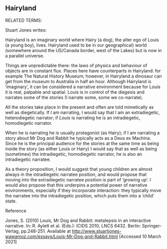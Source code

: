 ## Hairyland

RELATED TERMS: 

Stuart Jones writes:

Hairyland is an imaginary world where Hairy (a dog), the alter ego of Louis (a young boy), lives. Hairyland used to be in our geographical) world (somewhere around the US/Canada border, west of the Lakes) but is now in a parallel universe. 

Things are unpredictable there: the laws of physics and behaviour of objects are in constant flux. Places here have counterparts in Hairyland: for example The Natural History Museum; however, in Hairyland a dinosaur can get from the museum to Australia in half an hour. Although Hairyland is ‘imaginary’, it can be considered a narrative environment because for Louis it is real, palpable and spatial. Louis is in control of the diegesis and narrates some of the stories (I narrate some, some we co-narrate). 

All the stories take place in the present and often are told mimetically as well as diegetically. If _I_ am narrating, I would say that I am an extradiegetic, heterodiegetic narrator; if _Louis_ is narrating he is an intradiegetic, homodiegetic narrator. 

When he is narrating he is usually protagonist (as Hairy); if I am narrating a story about Mr Dog and Rabbit he typically acts as a Deus ex Machina. Since he is the principal audience for the stories at the same time as being inside the story (as either Louis or Hairy) I would say that as well as being (sometimes) the intradiegetic, homodiegetic narrator, he is also an intradiegetic narratee. 

As a theory proposition, I would suggest that young children are almost always in the intradiegetic narratee position, and would propose that moving into the extradiegetic narratee position is part of ‘growing up’. I would also propose that this underpins a potential power of narrative environments, especially if they incorporate interaction: they typically move the narratee into the intradiegetic position, which puts them into a ‘child’ state.

Reference

Jones, S. (2010) Louis, Mr Dog and Rabbit: metalepsis in an interactive narrative. In: R. Aylett et al. (Eds.): ICIDS 2010, LNCS 6432. Berlin: Springer-Verlag, pp.248-251. Available at http://www.stuartjones-wawamoz.com/essays/Louis-Mr-Dog-and-Rabbit.html [Accessed 10 March 2021]
